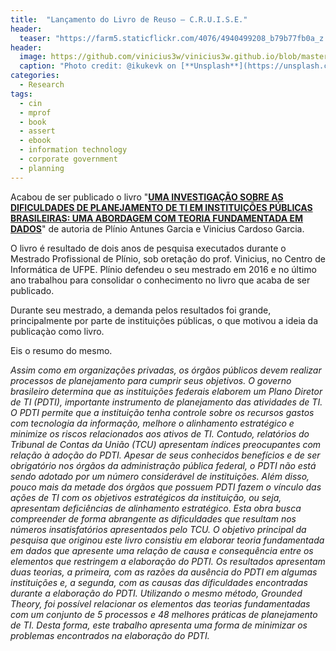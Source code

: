 ```yaml
---
title:  "Lançamento do Livro de Reuso – C.R.U.I.S.E."
header:
  teaser: "https://farm5.staticflickr.com/4076/4940499208_b79b77fb0a_z.jpg"
header:
  image: https://github.com/vinicius3w/vinicius3w.github.io/blob/master/images/header-by-jesus-kiteque-224069.jpg?raw=true
  caption: "Photo credit: @ikukevk on [**Unsplash**](https://unsplash.com/photos/w7ZyuGYNpRQ)"
categories: 
  - Research
tags:
  - cin
  - mprof
  - book
  - assert
  - ebook
  - information technology
  - corporate government
  - planning
---
```


Acabou de ser publicado o livro "[**UMA INVESTIGAÇÃO SOBRE AS DIFICULDADES DE PLANEJAMENTO DE TI EM INSTITUIÇÕES PÚBLICAS BRASILEIRAS: UMA ABORDAGEM COM TEORIA FUNDAMENTADA EM DADOS**](https://www.amazon.com.br/INVESTIGA%C3%87%C3%83O-DIFICULDADES-PLANEJAMENTO-INSTITUI%C3%87%C3%95ES-BRASILEIRAS-ebook/dp/B077GBLBQ3/ref=sr_1_1?ie=UTF8&qid=1510830571&sr=8-1&keywords=vinicius+cardoso+garcia)" de autoria de Plínio Antunes Garcia e Vinicius Cardoso Garcia.

O livro é resultado de dois anos de pesquisa executados durante o Mestrado Profissional de Plínio, sob oretação do prof. Vinicius, no Centro de Informática de UFPE. Plínio defendeu o seu mestrado em 2016 e no último ano trabalhou para consolidar o conhecimento no livro que acaba de ser publicado.

Durante seu mestrado, a demanda pelos resultados foi grande, principalmente por parte de instituições públicas, o que motivou a ideia da publicaçào como livro.

Eis o resumo do mesmo.

_Assim como em organizações privadas, os órgãos públicos devem realizar processos de planejamento para cumprir seus objetivos. O governo brasileiro determina que as instituições federais elaborem um Plano Diretor de TI (PDTI), importante instrumento de planejamento das atividades de TI. O PDTI permite que a instituição tenha controle sobre os recursos gastos com tecnologia da informação, melhore o alinhamento estratégico e minimize os riscos relacionados aos ativos de TI. Contudo, relatórios do Tribunal de Contas da União (TCU) apresentam índices preocupantes com relação à adoção do PDTI. Apesar de seus conhecidos benefícios e de ser obrigatório nos órgãos da administração pública federal, o PDTI não está sendo adotado por um número considerável de instituições. Além disso, pouco mais da metade dos órgãos que possuem PDTI fazem o vínculo das ações de TI com os objetivos estratégicos da instituição, ou seja, apresentam deficiências de alinhamento estratégico. Esta obra busca compreender de forma abrangente as dificuldades que resultam nos números insatisfatórios apresentados pelo TCU. O objetivo principal da pesquisa que originou este livro consistiu em elaborar teoria fundamentada em dados que apresente uma relação de causa e consequência entre os elementos que restringem a elaboração do PDTI. Os resultados apresentam duas teorias, a primeira, com as razões da ausência do PDTI em algumas instituições e, a segunda, com as causas das dificuldades encontradas durante a elaboração do PDTI. Utilizando o mesmo método, Grounded Theory, foi possível relacionar os elementos das teorias fundamentadas com um conjunto de 5 processos e 48 melhores práticas de planejamento de TI. Desta forma, este trabalho apresenta uma forma de minimizar os problemas encontrados na elaboração do PDTI._